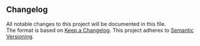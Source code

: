 ## Changelog

All notable changes to this project will be documented in this file. <br/>
The format is based on [Keep a Changelog](https://keepachangelog.com/en/1.0.0/). This project adheres
to [Semantic Versioning](https://semver.org/spec/v2.0.0.html).